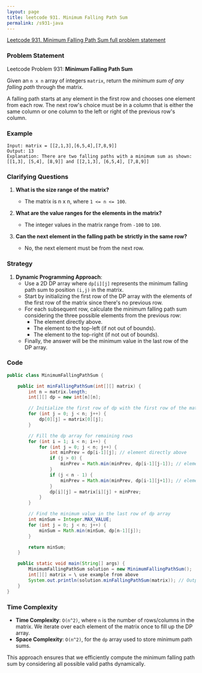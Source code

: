 ```yaml
---
layout: page
title: leetcode 931. Minimum Falling Path Sum
permalink: /s931-java
---
```

[Leetcode 931. Minimum Falling Path Sum full problem statement](https://algoadvance.github.io/algoadvance/l931)
### Problem Statement

Leetcode Problem 931: **Minimum Falling Path Sum**

Given an `n x n` array of integers `matrix`, return the *minimum sum of any falling path* through the matrix.

A falling path starts at any element in the first row and chooses one element from each row. The next row's choice must be in a column that is either the same column or one column to the left or right of the previous row's column.

### Example

```text
Input: matrix = [[2,1,3],[6,5,4],[7,8,9]]
Output: 13
Explanation: There are two falling paths with a minimum sum as shown:
[[1,3], [5,4], [8,9]] and [[2,1,3], [6,5,4], [7,8,9]]
```

### Clarifying Questions

1. **What is the size range of the matrix?**
   - The matrix is n x n, where `1 <= n <= 100`.

2. **What are the value ranges for the elements in the matrix?**
   - The integer values in the matrix range from `-100` to `100`.

3. **Can the next element in the falling path be strictly in the same row?**
   - No, the next element must be from the next row.

### Strategy

1. **Dynamic Programming Approach**:
   - Use a 2D DP array where `dp[i][j]` represents the minimum falling path sum to position `(i,j)` in the matrix.
   - Start by initializing the first row of the DP array with the elements of the first row of the matrix since there's no previous row.
   - For each subsequent row, calculate the minimum falling path sum considering the three possible elements from the previous row:
     - The element directly above.
     - The element to the top-left (if not out of bounds).
     - The element to the top-right (if not out of bounds).
   - Finally, the answer will be the minimum value in the last row of the DP array.

### Code

```java
public class MinimumFallingPathSum {

    public int minFallingPathSum(int[][] matrix) {
        int n = matrix.length;
        int[][] dp = new int[n][n];

        // Initialize the first row of dp with the first row of the matrix
        for (int j = 0; j < n; j++) {
            dp[0][j] = matrix[0][j];
        }

        // Fill the dp array for remaining rows
        for (int i = 1; i < n; i++) {
            for (int j = 0; j < n; j++) {
                int minPrev = dp[i-1][j]; // element directly above
                if (j > 0) {
                    minPrev = Math.min(minPrev, dp[i-1][j-1]); // element from top-left (if in range)
                }
                if (j < n - 1) {
                    minPrev = Math.min(minPrev, dp[i-1][j+1]); // element from top-right (if in range)
                }
                dp[i][j] = matrix[i][j] + minPrev;
            }
        }

        // Find the minimum value in the last row of dp array
        int minSum = Integer.MAX_VALUE;
        for (int j = 0; j < n; j++) {
            minSum = Math.min(minSum, dp[n-1][j]);
        }

        return minSum;
    }

    public static void main(String[] args) {
        MinimumFallingPathSum solution = new MinimumFallingPathSum();
        int[][] matrix = \ use example from above
        System.out.println(solution.minFallingPathSum(matrix)); // Output: 13
    }
}
```

### Time Complexity

- **Time Complexity**: `O(n^2)`, where `n` is the number of rows/columns in the matrix. We iterate over each element of the matrix once to fill up the DP array.
- **Space Complexity**: `O(n^2)`, for the `dp` array used to store minimum path sums.

This approach ensures that we efficiently compute the minimum falling path sum by considering all possible valid paths dynamically.